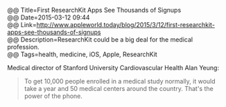 @@ Title=First ResearchKit Apps See Thousands of Signups  
@@ Date=2015-03-12 09:44  
@@ Link=http://www.appleworld.today/blog/2015/3/12/first-researchkit-apps-see-thousands-of-signups  
@@ Description=ResearchKit could be a big deal for the medical profession.  
@@ Tags=health, medicine, iOS, Apple, ResearchKit  

Medical director of Stanford University Cardiovascular Health Alan Yeung:
>To get 10,000 people enrolled in a medical study normally, it would take a year  and 50 medical centers around the country. That's the power of the phone.